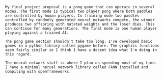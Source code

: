     My final project proposal is a pong game that can operate in several modes. The first mode is typical two player pong where both paddles are controlled by human players. In training mode two paddles controlled by randomly generated neural networks compete, the winner produces two offspring with mutated weights and the loser dies. This can continue for many generations. The final mode is one human player playing against a trained AI.

    The pong game section shouldn't take too long. I've developed basic games in a python library called pygame before. The graphics functions seem fairly similar so I think I have a decent idea what I'm doing in this regard.

    The neural network stuff is where I plan on spending most of my time. I have a minimal nerual network library called FANN installed and compiling with openframeworks.